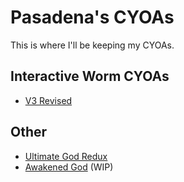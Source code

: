 # Pasadena's CYOAs
This is where I'll be keeping my CYOAs.
## Interactive Worm CYOAs
- [V3 Revised][worm-v3]
## Other
- [Ultimate God Redux][ultimate-god]
- [Awakened God][awakened-god] (WIP)

[worm-v3]: ./worm/v3/
[ultimate-god]: ./ultimate-god/
[awakened-god]: ./awakened-god/